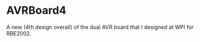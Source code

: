 AVRBoard4
=========

A new (4th design overall) of the dual AVR board that I designed at WPI for RBE2002. 
